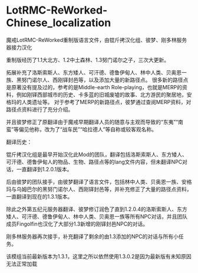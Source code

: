 # LotRMC-ReWorked-Chinese_localization
魔戒LotRMC-ReWorked重制版语言文件，由锟斤拷汉化组、彼梦、刚多林服务器接力汉化

重制版经历了1.1大北方、1.2中土森林、1.3努门诺尔之子，三次大更新。

拓展补充了洛斯索斯人、东方矮人、可汗德、德鲁伊甸人、林中人类、贝奥恩一族、黑努门诺尔人、西刚铎封邑等，以及添加大量的新路径点。
很多新的路径点是原著没有提及过的，参考的是Middle-earth Role-playing，也就是MERP的资料，例如刚铎西部城市的历史、卡多蓝的旧城废墟的故事、北方游民的聚居地，安格玛的人类遗址等。
对于参考了MERP的新路径点，彼梦通过查阅MERP资料，对路径点资料进行了充分介绍。

并且彼梦修正了原翻译由于魔戒早期翻译人员的随意与主观而导致的“东夷”“南蛮”等偏见他称，改为了“战车民”“哈拉德人”等自称或较客观名称。


翻译历史：

锟斤拷汉化组是最早开始汉化此Mod的团队，翻译包括洛斯索斯人、东方矮人、可汗德、德鲁伊甸人的物品、生物、路径点等的lang文件内容，但未翻译NPC对话，一直翻译到1.2.0.1版本。

后由彼梦的团队接手，由彼梦翻译了语言文件，包括林中人类、贝奥恩一族、安格玛与乌姆巴尔的黑努门诺尔人、西刚铎封邑等，并补充修正了大量的路径点资料，一直翻译到现在的1.3.1版本。

除此之外第五纪元服务器翻译、彼梦修订润色了直到1.2.0.4的洛斯索斯人、东方矮人、可汗德、德鲁伊甸人、林中人类、贝奥恩一族等所有NPC对话，并且团队成员Fingolfin也汉化了大部分1.3新增的刚铎封邑NPC的对话。

刚多林服务器再次接手，补充翻译了剩余的由1.3添加的NPC的对话与所有小任务。

该模组当前最新版本为1.3.1，这里之所以依然使用1.3.0.2是因为最新版有未知原因无法正常加载
